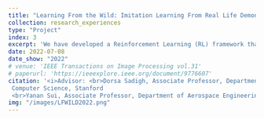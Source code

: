 ```yaml
---
title: "Learning From the Wild: Imitation Learning From Real Life Demonstrations"
collection: research_experiences
type: "Project"
index: 3
excerpt: 'We have developed a Reinforcement Learning (RL) framework that empowers robots to <b>observe videos in real-life</b> rather than under specific scenes, execute actions, and acquire knowledge of human actions through <b>action imitation</b>. To enhance the framework's performance and generalization, we have introduced <b>domain adaptation</b> techniques to align the behavior of robots with that of humans during training. Additionally, the robustness of the RL framework has been improved by integrating <b>optical flow</b> methods to extract human actions, resulting in more effective and precise learning outcomes. This research contributes to the advancement of robotics, particularly in the context of real-world video analysis and human action imitation.'
date: 2022-07-08
date_show: "2022"
# venue: 'IEEE Transactions on Image Processing vol.31'
# paperurl: 'https://ieeexplore.ieee.org/document/9776607'
citation: '<i>Advisor: <br>Dorsa Sadigh, Associate Professor, Department of 
 Computer Science, Stanford
 <br>Yanan Sui, Associate Professor, Department of Aerospace Engineering, THU</i>' 
img: "/images/LFWILD2022.png"
---
```


